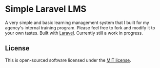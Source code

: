 # Simple Laravel LMS
A very simple and basic learning management system that I built for my agency's internal training program. Please feel free to fork and modify it to your own tastes.
Built with [Laravel](http://laravel.com/docs). Currently still a work in progress.

## License
This is open-sourced software licensed under the [MIT license](http://opensource.org/licenses/MIT).
